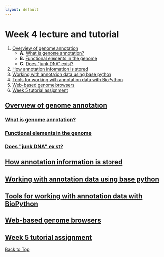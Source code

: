 ```yaml
---
layout: default
---
```


<a name="top"></a>

# Week 4 lecture and tutorial
1. [Overview of genome annotation](#overview)
   - **A.** [What is genome annotation?](#what)
   - **B.** [Functional elements in the genome](#elements)
   - **C.** [Does "junk DNA" exist?](#junk)
2. [How annotation information is stored](#stored)
3. [Working with annotation data using base python](#python)
4. [Tools for working with annotation data with BioPython](#biopython)
5. [Web-based genome browsers](#web)
6. [Week 5 tutorial assignment](#tutorial)


## <ins>**Overview of genome annotation**<ins> <a name="overview"></a>
### <ins>**What is genome annotation?**<ins> <a name="what"></a>
### <ins>**Functional elements in the genome**<ins> <a name="elements"></a>
### <ins>**Does "junk DNA" exist?**<ins> <a name="junk"></a>
## <ins>**How annotation information is stored**<ins> <a name="stored"></a>
## <ins>**Working with annotation data using base python**<ins> <a name="pythob"></a>
## <ins>**Tools for working with annotation data with BioPython**<ins> <a name="biopython"></a>
## <ins>**Web-based genome browsers**<ins> <a name="web"></a>
## <ins>**Week 5 tutorial assignment**<ins> <a name="tutorial"></a>


[Back to Top](#top)